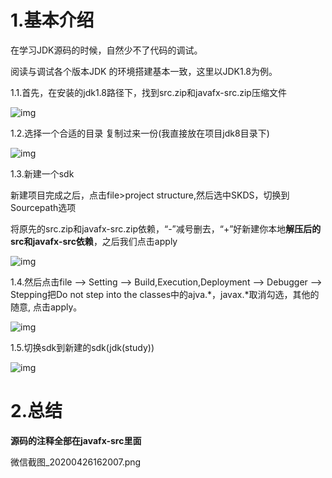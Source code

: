 # 1.基本介绍

在学习JDK源码的时候，自然少不了代码的调试。

阅读与调试各个版本JDK 的环境搭建基本一致，这里以JDK1.8为例。

1.1.首先，在安装的jdk1.8路径下，找到src.zip和javafx-src.zip压缩文件

![img](/static/image/微信截图\_20200426161523.png)

1.2.选择一个合适的目录 复制过来一份\(我直接放在项目jdk8目录下\)

![img](/static/image/微信截图\_20200426161704.png)

1.3.新建一个sdk

新建项目完成之后，点击file&gt;project structure,然后选中SKDS，切换到Sourcepath选项

将原先的src.zip和javafx-src.zip依赖，“-”减号删去，“+”好新建你本地**解压后的src和javafx-src依赖**，之后我们点击apply

![img](/static/image/微信截图\_20200426161814.png)

1.4.然后点击file --&gt; Setting --&gt; Build,Execution,Deployment --&gt; Debugger --&gt; Stepping把Do not step into the classes中的ajva.\*，javax.\*取消勾选，其他的随意, 点击apply。

![img](/static/image/微信截图\_20200426161917.png)

1.5.切换sdk到新建的sdk\(jdk\(study\)\)

![img](/static/image/微信截图\_20200426162205.png)

# 2.总结

**源码的注释全部在javafx-src里面**

微信截图\_20200426162007.png

